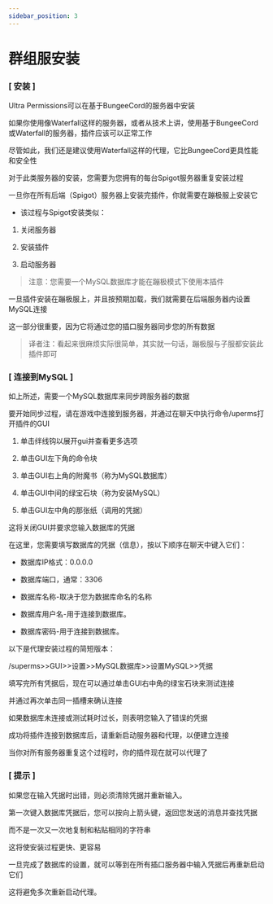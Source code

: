 ```yaml
---
sidebar_position: 3
---
```


# 群组服安装

### [ 安装 ]

Ultra Permissions可以在基于BungeeCord的服务器中安装

如果你使用像Waterfall这样的服务器，或者从技术上讲，使用基于BungeeCord或Waterfall的服务器，插件应该可以正常工作

尽管如此，我们还是建议使用Waterfall这样的代理，它比BungeeCord更具性能和安全性

对于此类服务器的安装，您需要为您拥有的每台Spigot服务器重复安装过程

一旦你在所有后端（Spigot）服务器上安装完插件，你就需要在蹦极服上安装它

* 该过程与Spigot安装类似：

1. 关闭服务器

2. 安装插件

3. 启动服务器

> 注意：您需要一个MySQL数据库才能在蹦极模式下使用本插件

一旦插件安装在蹦极服上，并且按预期加载，我们就需要在后端服务器内设置MySQL连接

这一部分很重要，因为它将通过您的插口服务器同步您的所有数据

> 译者注：看起来很麻烦实际很简单，其实就一句话，蹦极服与子服都安装此插件即可

### [ 连接到MySQL ]

如上所述，需要一个MySQL数据库来同步跨服务器的数据

要开始同步过程，请在游戏中连接到服务器，并通过在聊天中执行命令/uperms打开插件的GUI

1. 单击绊线钩以展开gui并查看更多选项

2. 单击GUI左下角的命令块

3. 单击GUI右上角的附魔书（称为MySQL数据库）

4. 单击GUI中间的绿宝石块（称为安装MySQL）

5. 单击GUI左中角的那张纸（调用的凭据）

这将关闭GUI并要求您输入数据库的凭据

在这里，您需要填写数据库的凭据（信息），按以下顺序在聊天中键入它们：

* 数据库IP格式：0.0.0.0

* 数据库端口，通常：3306

* 数据库名称-取决于您为数据库命名的名称

* 数据库用户名-用于连接到数据库。

* 数据库密码-用于连接到数据库。

以下是代理安装过程的简短版本：

/superms>>GUI>>设置>>MySQL数据库>>设置MySQL>>凭据

填写完所有凭据后，现在可以通过单击GUI右中角的绿宝石块来测试连接

并通过再次单击同一插槽来确认连接

如果数据库未连接或测试耗时过长，则表明您输入了错误的凭据

成功将插件连接到数据库后，请重新启动服务器和代理，以便建立连接

当你对所有服务器重复这个过程时，你的插件现在就可以代理了

### [ 提示 ]

如果您在输入凭据时出错，则必须清除凭据并重新输入。

第一次键入数据库凭据后，您可以按向上箭头键，返回您发送的消息并查找凭据

而不是一次又一次地复制和粘贴相同的字符串

这将使安装过程更快、更容易

一旦完成了数据库的设置，就可以等到在所有插口服务器中输入凭据后再重新启动它们

这将避免多次重新启动代理。